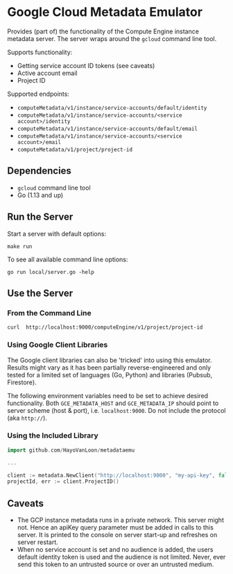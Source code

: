 # Google Cloud Metadata Emulator

Provides (part of) the functionality of the Compute Engine instance metadata
server. The server wraps around the `gcloud` command line tool.

Supports functionality:

* Getting service account ID tokens (see caveats)
* Active account email
* Project ID

Supported endpoints:

* `computeMetadata/v1/instance/service-accounts/default/identity`
* `computeMetadata/v1/instance/service-accounts/<service account>/identity`
* `computeMetadata/v1/instance/service-accounts/default/email`
* `computeMetadata/v1/instance/service-accounts/<service account>/email`
* `computeMetadata/v1/project/project-id`

## Dependencies

* `gcloud` command line tool
* Go (1.13 and up)

## Run the Server

Start a server with default options:

```shell script
make run
```

To see all available command line options:

```shell script
go run local/server.go -help
```

## Use the Server

### From the Command Line

```shell script
curl  http://localhost:9000/computeEngine/v1/project/project-id
```

### Using Google Client Libraries

The Google client libraries can also be 'tricked' into using this emulator.
Results might vary as it has been partially reverse-engineered and only tested
for a limited set of languages (Go, Python) and libraries (Pubsub, Firestore).

The following environment variables need to be set to achieve desired
functionality. Both `GCE_METADATA_HOST` and `GCE_METADATA_IP` should point to
server scheme (host & port), i.e. `localhost:9000`. Do not include the
protocol (aka `http://`).

### Using the Included Library

```go
import github.com/HayoVanLoon/metadataemu

...

client := metadata.NewClient("http://localhost:9000", "my-api-key", false, "my-service-account")
projectId, err := client.ProjectID()
```

## Caveats

* The GCP instance metadata runs in a private network. This server might not.
  Hence an apiKey query parameter must be added in calls to this server. It is
  printed to the console on server start-up and refreshes on server restart.
* When no service account is set and no audience is added, the users default
  identity token is used and the audience is not limited. Never, ever send this
  token to an untrusted source or over an untrusted medium. 
